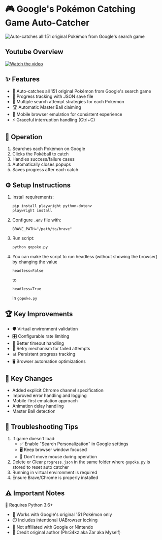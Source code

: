 # 🎮 Google's Pokémon Catching Game Auto-Catcher

![Auto-catches all 151 original Pokémon from Google's search game](https://github.com/kr4k0n/Google-Pokemon-Catching-Game-Auto-Catcher/blob/main/autopoke.gif?raw=true)

## Youtube Overview
[![Watch the video](https://i.ytimg.com/vi/hGYC34AgO5w/sddefault.jpg)](https://youtu.be/hGYC34AgO5w?si=mAAsvsDq38hGZd2v)


## ✨ Features
- 🤖 Auto-catches all 151 original Pokémon from Google's search game
- 📁 Progress tracking with JSON save file
- 🎯 Multiple search attempt strategies for each Pokémon
- 🏆 Automatic Master Ball claiming
- 📱 Mobile browser emulation for consistent experience
- ⚡ Graceful interruption handling (Ctrl+C)

## 🚀 Operation
1. Searches each Pokémon on Google
2. Clicks the Pokéball to catch
3. Handles success/failure cases
4. Automatically closes popups
5. Saves progress after each catch

## ⚙️ Setup Instructions
1. Install requirements:
   ```bash
   pip install playwright python-dotenv
   playwright install
   ```
2. Configure `.env` file with:
   ```
   BRAVE_PATH="/path/to/brave"
   ```
3. Run script:
   ```bash
   python gopoke.py
   ```
4. You can make the script to run headless (without showing the browser)
   by changing the value
   ```
   headless=False
   ```
   to
   ```
   headless=True
   ```
   in `gopoke.py`

## 🏆 Key Improvements
- 🛡️ Virtual environment validation
- 🎛️ Configurable rate limiting
- 📶 Better timeout handling
- 🔄 Retry mechanism for failed attempts
- 📊 Persistent progress tracking
- 🖥️ Browser automation optimizations

## 🔄 Key Changes
- Added explicit Chrome channel specification
- Improved error handling and logging
- Mobile-first emulation approach
- Animation delay handling
- Master Ball detection

## 🚨 Troubleshooting Tips
1. If game doesn't load:
   - ✅ Enable "Search Personalization" in Google settings
   - 🖥️ Keep browser window focused
   - 🚫 Don't move mouse during operation
2. Delete or Clear `progress.json` in the same folder where `gopoke.py` is stored to reset auto catcher
3. Running in virtual environment is required
4. Ensure Brave/Chrome is properly installed

## ⚠️ Important Notes
🐍 Requires Python 3.6+
- 🔄 Works with Google's original 151 Pokémon only
- ⏱️ Includes intentional UABrowser locking
- 🚫 Not affiliated with Google or Nintendo
- 📜 Credit original author (Phr34kz aka Zar aka Myself)

